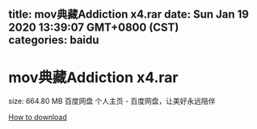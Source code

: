 
title: mov典藏Addiction x4.rar
date: Sun Jan 19 2020 13:39:07 GMT+0800 (CST)    
categories: baidu
---

# mov典藏Addiction x4.rar
size: 664.80 MB
 百度网盘 个人主页 - 百度网盘，让美好永远陪伴
 

[How to download](https://bpcam.bemobtrk.com/go/2ceec3aa-1ca2-46d6-b9ff-aaa5c184517c?jno=4280)